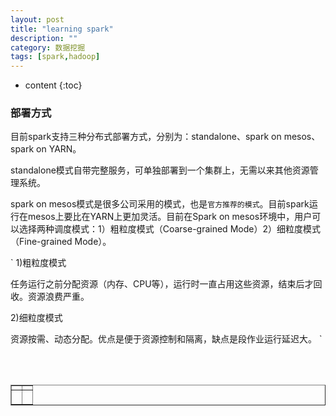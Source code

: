 ```yaml
---
layout: post
title: "learning spark"
description: ""
category: 数据挖掘
tags: [spark,hadoop]
---
```

* content
{:toc}


### 部署方式

目前spark支持三种分布式部署方式，分别为：standalone、spark on mesos、spark on YARN。

standalone模式自带完整服务，可单独部署到一个集群上，无需以来其他资源管理系统。

spark on mesos模式是很多公司采用的模式，也是`官方推荐的模式`。目前spark运行在mesos上要比在YARN上更加灵活。目前在Spark on mesos环境中，用户可以选择两种调度模式：1）粗粒度模式（Coarse-grained Mode）2）细粒度模式（Fine-grained Mode）。

`
1)粗粒度模式

任务运行之前分配资源（内存、CPU等），运行时一直占用这些资源，结束后才回收。资源浪费严重。

2)细粒度模式

资源按需、动态分配。优点是便于资源控制和隔离，缺点是段作业运行延迟大。
`


<div align="center"><table style="text-align: center; width: 100%;" border="1" cellpadding="1" cellspacing="1">

<tr>
<td><img src=""></td>
<td><img src=""></td>
</tr>

<tr>
<td><p><small><b> </b></small></p></td>
<td><p><small><b> </b></small></p></td>
</tr>

<br><br></table></div>